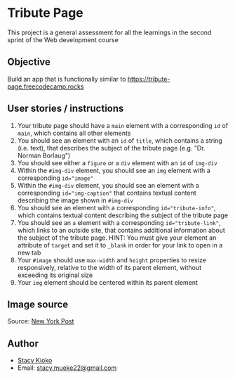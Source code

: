 # Tribute Page
This project is a general assessment for all the learnings in the second sprint of the Web development course

## Objective
Build an app that is functionally similar to https://tribute-page.freecodecamp.rocks

## User stories / instructions
1. Your tribute page should have a `main` element with a corresponding `id` of `main`, which contains all other elements
2. You should see an element with an `id` of `title`, which contains a string (i.e. text), that describes the subject of the tribute page (e.g. "Dr. Norman Borlaug")
3. You should see either a `figure` or a `div` element with an `id` of `img-div`
4. Within the `#img-div` element, you should see an `img` element with a corresponding `id="image"`
5. Within the `#img-div` element, you should see an element with a corresponding `id="img-caption"` that contains textual content describing the image shown in `#img-div`
6. You should see an element with a corresponding `id="tribute-info"`, which contains textual content describing the subject of the tribute page
7. You should see an `a` element with a corresponding `id="tribute-link"`, which links to an outside site, that contains additional information about the subject of the tribute page. HINT: You must give your element an attribute of `target` and set it to `_blank` in order for your link to open in a new tab
8. Your `#image` should use `max-width` and `height` properties to resize responsively, relative to the width of its parent element, without exceeding its original size
9. Your `img` element should be centered within its parent element

## Image source
Source: <a href="https://nypost.com/2022/08/30/serena-williams-living-in-the-moment-in-final-us-open/">New York Post</a>

## Author
- <a href="https://github.com/StacyKioko">Stacy Kioko</a>
- Email: stacy.mueke22@gmail.com
